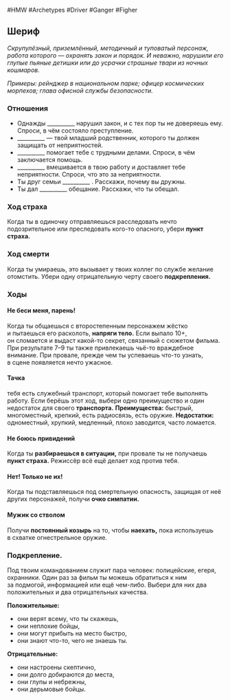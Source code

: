 #HMW  #Archetypes #Driver #Ganger #Figher 

## Шериф
*Скрупулёзный, приземлённый, методичный и туповатый персонаж, работа которого — охранять закон и порядок. И неважно, нарушили его глупые пьяные детишки или до усрачки страшные твари из ночных кошмаров.* 

*Примеры: рейнджер в национальном парке; офицер космических морпехов; глава офисной службы безопасности.*

### Отношения
- Однажды \_\_\_\_\_\_\_\_\_\_ нарушил закон, и с тех пор ты не доверяешь ему. Спроси, в чём состояло преступление.
- \_\_\_\_\_\_\_\_\_\_ — твой младший родственник, которого ты должен защищать от неприятностей.
- \_\_\_\_\_\_\_\_\_\_ помогает тебе с трудными делами. Спроси, в чём заключается помощь.
- \_\_\_\_\_\_\_\_\_\_ вмешивается в твою работу и доставляет тебе неприятности. Спроси, что это за неприятности.
- Ты друг семьи \_\_\_\_\_\_\_\_\_\_ . Расскажи, почему вы дружны. 
- Ты дал \_\_\_\_\_\_\_\_\_\_ обещание. Расскажи, что ты обещал.

### Ход страха 
Когда ты в одиночку отправляешься расследовать нечто подозрительное или преследовать кого-то опасного, убери **пункт страха.**

### Ход смерти 
Когда ты умираешь, это вызывает у твоих коллег по службе желание отомстить. Убери одну отрицательную черту своего **подкрепления.**

### Ходы
#### Не беси меня, парень!
Когда ты общаешься с второстепенным персонажем жёстко и пытаешься его расколоть, **напряги тело.** Если выпало 10+, он сломается и выдаст какой-то секрет, связанный с сюжетом фильма. При результате 7–9 ты также привлекаешь чьё-то враждебное внимание. При провале, прежде чем ты успеваешь что-то узнать, в сцене появляется нечто ужасное. 

#### Тачка 
тебя есть служебный транспорт, который помогает тебе выполнять работу. Если берёшь этот ход, выбери одно преимущество и один недостаток для своего **транспорта.** 
**Преимущества:** быстрый, многоместный, крепкий, есть радиосвязь, есть оружие.
**Недостатки:** одноместный, хрупкий, медленный, плохо заводится, часто ломается.

#### Не боюсь привидений
Когда ты **разбираешься в ситуации,** при провале ты не получаешь **пункт страха.** Режиссёр всё ещё делает ход против тебя.

#### Нет! Только не их!
Когда ты подставляешься под смертельную опасность, защищая от неё других персонажей, получи **очко симпатии.** 

#### Мужик со стволом
Получи **постоянный козырь** на то, чтобы **наехать,** пока используешь в схватке огнестрельное оружие.




### Подкрепление. 
Под твоим командованием служит пара человек: полицейские, егеря, охранники. Один раз за фильм ты можешь обратиться к ним за подмогой, информацией или ещё чем-либо. Выбери для них два положительных и два отрицательных качества. 

**Положительные:** 
- они верят всему, что ты скажешь, 
- они неплохие бойцы, 
- они могут прибыть на место быстро, 
- они знают что-то, чего не знаешь ты. 

**Отрицательные:**
- они настроены скептично, 
- они долго добираются до места,
- они глупы и небрежны,
- они дерьмовые бойцы.